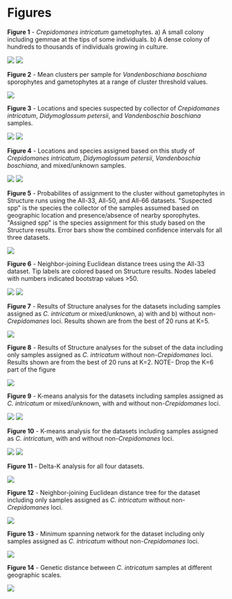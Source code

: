 Figures
=======

__Figure 1__ - _Crepidomanes intricatum_ gametophytes. a) A small colony including gemmae at the tips of some individuals. b) A dense colony of hundreds to thousands of individuals growing in culture.

![](Figures/Crepidomanes-clone_with_gemmae-cropped.jpg)
![](Figures/Crepidomanes-colony_in_culture-cropped.jpg)

__Figure 2__ - Mean clusters per sample for _Vandenboschiana boschiana_ sporophytes and gametophytes at a range of cluster threshold values.

![](Figures/Clusters_by_threshold.png)

__Figure 3__ - Locations and species suspected by collector of _Crepidomanes intricatum_, _Didymoglossum petersii_, and _Vandenboschia boschiana_ samples.

![](Figures/US_map-suspected_species.png)
![](Figures/IL_map-suspected_species.png)

__Figure 4__ - Locations and species assigned based on this study of _Crepidomanes intricatum_, _Didymoglossum petersii_, _Vandenboschia boschiana_, and mixed/unknown samples.

![](Figures/US_map-assigned_species.png)
![](Figures/IL_map-assigned_species.png)

__Figure 5__ - Probabilites of assignment to the cluster without gametophytes in Structure runs using the All-33, All-50, and All-66 datasets. "Suspected spp" is the species the collector of the samples assumed based on geographic location and presence/absence of nearby sporophytes. "Assigned spp" is the species assignment for this study based on the Structure results. Error bars show the combined confidence intervals for all three datasets.

![](Figures/Crep_probability-by_spp.png)

__Figure 6__ - Neighbor-joining Euclidean distance trees using the All-33 dataset. Tip labels are colored based on Structure results. Nodes labeled with numbers indicated bootstrap values >50.

![](Figures/NJ_tree-by_species-bootstrapped.png)
![](Figures/NJ_tree-by_species.png)


__Figure 7__ - Results of Structure analyses for the datasets including samples assigned as _C. intricatum_ or mixed/unknown, a) with and b) without non-_Crepidomanes_ loci. Results shown are from the best of 20 runs at K=5.

![](Figures/Structure_plots-Mixed_unfiltered_vs_filtered-K5.png)

__Figure 8__ - Results of Structure analyses for the subset of the data including only samples assigned as _C. intricatum_ without non-_Crepidomanes_ loci. Results shown are from the best of 20 runs at K=2. NOTE- Drop the K=6 part of the figure

![](Figures/Structure_plots-Crep_filtered-K2_and_K6.png)

__Figure 9__ - K-means analysis for the datasets including samples assigned as _C. intricatum_ or mixed/unknown, with and without non-_Crepidomanes_ loci.

![](Figures/Kmeans-Mixed_unfiltered.png)
![](Figures/Kmeans-Mixed_filtered.png)

__Figure 10__ - K-means analysis for the datasets including samples assigned as _C. intricatum_, with and without non-_Crepidomanes_ loci.

![](Figures/Kmeans-Crep_unfiltered.png)
![](Figures/Kmeans-Crep_filtered.png)

__Figure 11__ - Delta-K analysis for all four datasets.

![](Figures/Evanno_deltaK.png)

__Figure 12__ - Neighbor-joining Euclidean distance tree for the dataset including only samples assigned as _C. intricatum_ without non-_Crepidomanes_ loci.

![](Figures/NJ_tree-Crep_filtered.png)

__Figure 13__ - Minimum spanning network for the dataset including only samples assigned as _C. intricatum_ without non-_Crepidomanes_ loci.

![](Figures/Minimum_spanning_network-Crep_filtered.png)

__Figure 14__ - Genetic distance between _C. intricatum_ samples at different geographic scales.

![](Figures/Genetic_distance_at_different_scales.png)

